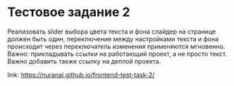 # Тестовое задание 2

Реализовать slider выбора цвета текста и фона слайдер на странице должен быть один, переключение между настройками текста и фона происходит через переключатель изменения применяются мгновенно. Важно: прикладывать ссылки на работающий проект, а не просто текст. Важно добавить также ссылку на деплой проекта. 

link: https://nuranai.github.io/frontend-test-task-2/
